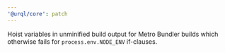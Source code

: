 ```yaml
---
'@urql/core': patch
---
```


Hoist variables in unminified build output for Metro Bundler builds which otherwise fails for `process.env.NODE_ENV` if-clauses.
